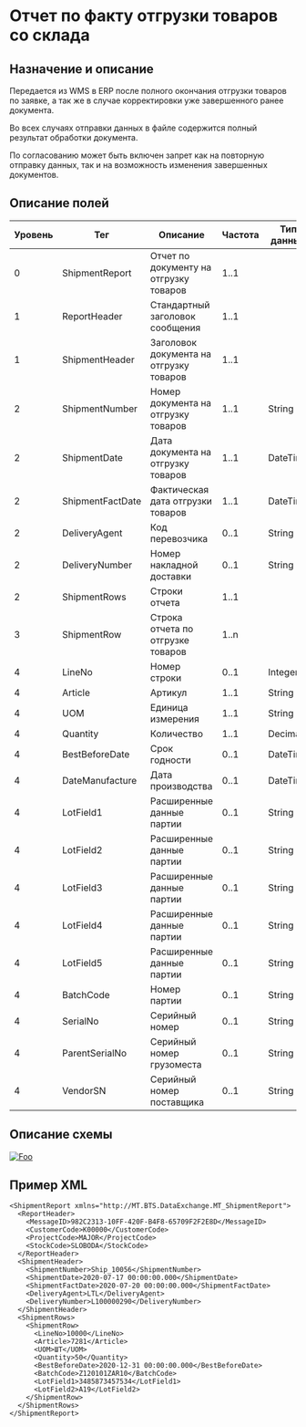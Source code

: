 # Отчет по факту отгрузки товаров со склада

## Назначение и описание
Передается из WMS в ERP после полного окончания отгрузки товаров по заявке, а так же в случае корректировки уже завершенного ранее документа.

Во всех случаях отправки данных в файле содержится полный результат обработки документа.

По согласованию может быть включен запрет как на повторную отправку данных, так и на возможность изменения завершенных документов.

## Описание полей

Уровень | Тег | Описание | Частота | Тип данных | Размер поля | Комментарий
--------|-----|----------|---------|------------|-------------|------------
0       | ShipmentReport   | Отчет по документу на отгрузку товаров  | 1..1    |            |             |                          
1       | ReportHeader     | Стандартный заголовок сообщения         | 1..1    |            |             | Общая структура сообщения
1       | ShipmentHeader   | Заголовок документа на отгрузку товаров | 1..1    |            |             |                          
2       | ShipmentNumber   | Номер документа на отгрузку товаров     | 1..1    | String     | 50          |                          
2       | ShipmentDate     | Дата документа на отгрузку товаров      | 1..1    | DateTime   |             |
2       | ShipmentFactDate | Фактическая дата отгрузки товаров       | 1..1    | DateTime   |             |
2       | DeliveryAgent    | Код перевозчика                         | 0..1    | String     | 10          |                          
2       | DeliveryNumber   | Номер накладной доставки                | 0..1    | String     | 30          |                          
2       | ShipmentRows     | Строки отчета                           | 1..1    |            |             |                          
3       | ShipmentRow      | Строка отчета по отгрузке товаров       | 1..n    |            |             |                          
4       | LineNo           | Номер строки                            | 0..1    | Integer    |             |                          
4       | Article          | Артикул                                 | 1..1    | String     | 100         |                          
4       | UOM              | Единица измерения                       | 1..1    | String     | 10          |                          
4       | Quantity         | Количество                              | 1..1    | Decimal    |             |                          
4       | BestBeforeDate   | Срок годности                           | 0..1    | DateTime   |             |
4       | DateManufacture  | Дата производства                       | 0..1    | DateTime   |             |
4       | LotField1        | Расширенные данные партии               | 0..1    | String     | 100         |                          
4       | LotField2        | Расширенные данные партии               | 0..1    | String     | 100         |                          
4       | LotField3        | Расширенные данные партии               | 0..1    | String     | 100         |                          
4       | LotField4        | Расширенные данные партии               | 0..1    | String     | 100         |                          
4       | LotField5        | Расширенные данные партии               | 0..1    | String     | 100         |                          
4       | BatchCode        | Номер партии                            | 0..1    | String     | 100         |                          
4       | SerialNo         | Серийный номер                          | 0..1    | String     | 20          |                          
4       | ParentSerialNo   | Серийный номер грузоместа               | 0..1    | String     | 20          |                          
4       | VendorSN         | Серийный номер поставщика               | 0..1    | String     | 50          |                          

## Описание схемы
<a href="https://github.com/MajorTerminal/MTXML/blob/master/XSD/MT_ShipmentReport.xsd" rel="XSD">![Foo](https://user-images.githubusercontent.com/22858622/134012526-73d1b128-a2cd-4d14-8a13-10f81a57c04f.png)</a>

## Пример XML
```
<ShipmentReport xmlns="http://MT.BTS.DataExchange.MT_ShipmentReport">
  <ReportHeader>
    <MessageID>982C2313-10FF-420F-B4F8-65709F2F2E8D</MessageID>
    <CustomerCode>К00000</CustomerCode>
    <ProjectCode>MAJOR</ProjectCode>
    <StockCode>SLOBODA</StockCode>
  </ReportHeader>
  <ShipmentHeader>
    <ShipmentNumber>Ship_10056</ShipmentNumber>
    <ShipmentDate>2020-07-17 00:00:00.000</ShipmentDate>
    <ShipmentFactDate>2020-07-20 00:00:00.000</ShipmentFactDate>
    <DeliveryAgent>LTL</DeliveryAgent>
    <DeliveryNumber>L100000290</DeliveryNumber>
  </ShipmentHeader>
  <ShipmentRows>
    <ShipmentRow>
      <LineNo>10000</LineNo>
      <Article>7281</Article>
      <UOM>ШТ</UOM>
      <Quantity>50</Quantity>
	  <BestBeforeDate>2020-12-31 00:00:00.000</BestBeforeDate>
      <BatchCode>Z120101ZAR10</BatchCode>
      <LotField1>3485873457534</LotField1>
      <LotField2>A19</LotField2>
    </ShipmentRow>
  </ShipmentRows>
</ShipmentReport>
```
